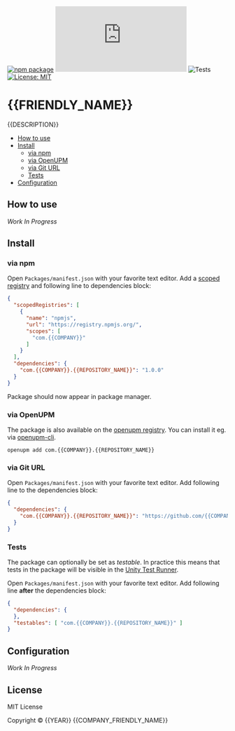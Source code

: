 [![npm package](https://img.shields.io/npm/v/com.{{COMPANY}}.{{REPOSITORY_NAME}})](https://www.npmjs.com/package/com.{{COMPANY}}.{{REPOSITORY_NAME}})
[![openupm](https://img.shields.io/npm/v/com.{{COMPANY}}.{{REPOSITORY_NAME}}?label=openupm&registry_uri=https://package.openupm.com)](https://openupm.com/packages/com.{{COMPANY}}.{{REPOSITORY_NAME}}/)
![Tests](https://github.com/{{COMPANYGITHUB}}/{{REPOSITORY_NAME}}/workflows/Tests/badge.svg)
[![License: MIT](https://img.shields.io/badge/License-MIT-green.svg)](https://opensource.org/licenses/MIT)

# {{FRIENDLY_NAME}}

{{DESCRIPTION}}

- [How to use](#how-to-use)
- [Install](#install)
  - [via npm](#via-npm)
  - [via OpenUPM](#via-openupm)
  - [via Git URL](#via-git-url)
  - [Tests](#tests)
- [Configuration](#configuration)

<!-- toc -->

## How to use

*Work In Progress*

## Install

### via npm

Open `Packages/manifest.json` with your favorite text editor. Add a [scoped registry](https://docs.unity3d.com/Manual/upm-scoped.html) and following line to dependencies block:
```json
{
  "scopedRegistries": [
    {
      "name": "npmjs",
      "url": "https://registry.npmjs.org/",
      "scopes": [
        "com.{{COMPANY}}"
      ]
    }
  ],
  "dependencies": {
    "com.{{COMPANY}}.{{REPOSITORY_NAME}}": "1.0.0"
  }
}
```
Package should now appear in package manager.

### via OpenUPM

The package is also available on the [openupm registry](https://openupm.com/packages/com.{{COMPANY}}.{{REPOSITORY_NAME}}). You can install it eg. via [openupm-cli](https://github.com/openupm/openupm-cli).

```
openupm add com.{{COMPANY}}.{{REPOSITORY_NAME}}
```

### via Git URL

Open `Packages/manifest.json` with your favorite text editor. Add following line to the dependencies block:
```json
{
  "dependencies": {
    "com.{{COMPANY}}.{{REPOSITORY_NAME}}": "https://github.com/{{COMPANYGITHUB}}/{{REPOSITORY_NAME}}.git"
  }
}
```

### Tests

The package can optionally be set as *testable*.
In practice this means that tests in the package will be visible in the [Unity Test Runner](https://docs.unity3d.com/2017.4/Documentation/Manual/testing-editortestsrunner.html).

Open `Packages/manifest.json` with your favorite text editor. Add following line **after** the dependencies block:
```json
{
  "dependencies": {
  },
  "testables": [ "com.{{COMPANY}}.{{REPOSITORY_NAME}}" ]
}
```

## Configuration

*Work In Progress*

## License

MIT License

Copyright © {{YEAR}} {{COMPANY_FRIENDLY_NAME}}
